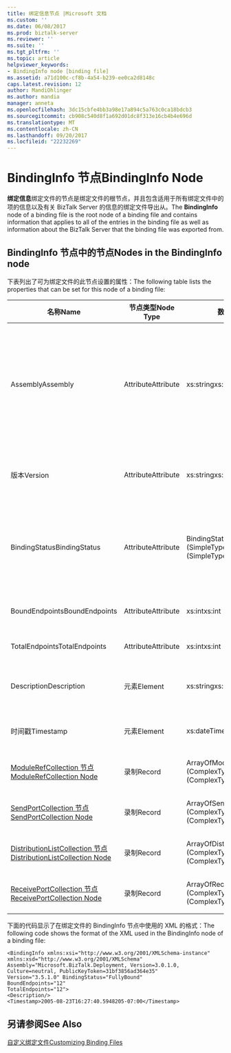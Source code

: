 ```yaml
---
title: 绑定信息节点 |Microsoft 文档
ms.custom: ''
ms.date: 06/08/2017
ms.prod: biztalk-server
ms.reviewer: ''
ms.suite: ''
ms.tgt_pltfrm: ''
ms.topic: article
helpviewer_keywords:
- BindingInfo node [binding file]
ms.assetid: a71d100c-cf8b-4a54-b239-ee0ca2d8148c
caps.latest.revision: 12
author: MandiOhlinger
ms.author: mandia
manager: anneta
ms.openlocfilehash: 3dc15cbfe4bb3a98e17a894c5a763c0ca18bdcb3
ms.sourcegitcommit: cb908c540d8f1a692d01dc8f313e16cb4b4e696d
ms.translationtype: MT
ms.contentlocale: zh-CN
ms.lasthandoff: 09/20/2017
ms.locfileid: "22232269"
---
```

# <a name="bindinginfo-node"></a><span data-ttu-id="c4989-102">BindingInfo 节点</span><span class="sxs-lookup"><span data-stu-id="c4989-102">BindingInfo Node</span></span>
<span data-ttu-id="c4989-103">**绑定信息**绑定文件的节点是绑定文件的根节点，并且包含适用于所有绑定文件中的项的信息以及有关 BizTalk Server 的信息的绑定文件导出从。</span><span class="sxs-lookup"><span data-stu-id="c4989-103">The **BindingInfo** node of a binding file is the root node of a binding file and contains information that applies to all of the entries in the binding file as well as information about the BizTalk Server that the binding file was exported from.</span></span>  
  
## <a name="nodes-in-the-bindinginfo-node"></a><span data-ttu-id="c4989-104">BindingInfo 节点中的节点</span><span class="sxs-lookup"><span data-stu-id="c4989-104">Nodes in the BindingInfo node</span></span>  
 <span data-ttu-id="c4989-105">下表列出了可为绑定文件的此节点设置的属性：</span><span class="sxs-lookup"><span data-stu-id="c4989-105">The following table lists the properties that can be set for this node of a binding file:</span></span>  
  
|<span data-ttu-id="c4989-106">**名称**</span><span class="sxs-lookup"><span data-stu-id="c4989-106">**Name**</span></span>|<span data-ttu-id="c4989-107">**节点类型**</span><span class="sxs-lookup"><span data-stu-id="c4989-107">**Node Type**</span></span>|<span data-ttu-id="c4989-108">**数据类型**</span><span class="sxs-lookup"><span data-stu-id="c4989-108">**Data Type**</span></span>|<span data-ttu-id="c4989-109">**Description**</span><span class="sxs-lookup"><span data-stu-id="c4989-109">**Description**</span></span>|<span data-ttu-id="c4989-110">**限制**</span><span class="sxs-lookup"><span data-stu-id="c4989-110">**Restrictions**</span></span>|<span data-ttu-id="c4989-111">**注释**</span><span class="sxs-lookup"><span data-stu-id="c4989-111">**Comments**</span></span>|  
|--------------|-------------------|-------------------|---------------------|----------------------|------------------|  
|<span data-ttu-id="c4989-112">Assembly</span><span class="sxs-lookup"><span data-stu-id="c4989-112">Assembly</span></span>|<span data-ttu-id="c4989-113">Attribute</span><span class="sxs-lookup"><span data-stu-id="c4989-113">Attribute</span></span>|<span data-ttu-id="c4989-114">xs:string</span><span class="sxs-lookup"><span data-stu-id="c4989-114">xs:string</span></span>|<span data-ttu-id="c4989-115">指定创建绑定文件时 Microsoft.BizTalk.Deployment dll 使用的信息。</span><span class="sxs-lookup"><span data-stu-id="c4989-115">Specifies information for the Microsoft.BizTalk.Deployment dll used when creating the binding file.</span></span> <span data-ttu-id="c4989-116">包括此程序集的用逗号分隔的 Version、Culture 和 PublicKeyToken 属性。</span><span class="sxs-lookup"><span data-stu-id="c4989-116">Includes comma separated Version, Culture, and PublicKeyToken attributes for this assembly.</span></span>|<span data-ttu-id="c4989-117">必需</span><span class="sxs-lookup"><span data-stu-id="c4989-117">Required</span></span>|<span data-ttu-id="c4989-118">默认值： **"Microsoft.BizTalk.Deployment，Version = 3.0.1.0，区域性 = neutral，PublicKeyToken = 31bf3856ad364e35"**</span><span class="sxs-lookup"><span data-stu-id="c4989-118">Default value: **"Microsoft.BizTalk.Deployment, Version=3.0.1.0, Culture=neutral, PublicKeyToken=31bf3856ad364e35"**</span></span>|  
|<span data-ttu-id="c4989-119">版本</span><span class="sxs-lookup"><span data-stu-id="c4989-119">Version</span></span>|<span data-ttu-id="c4989-120">Attribute</span><span class="sxs-lookup"><span data-stu-id="c4989-120">Attribute</span></span>|<span data-ttu-id="c4989-121">xs:string</span><span class="sxs-lookup"><span data-stu-id="c4989-121">xs:string</span></span>|<span data-ttu-id="c4989-122">指定在其上生成绑定文件的 BizTalk Server 的版本。</span><span class="sxs-lookup"><span data-stu-id="c4989-122">Specifies the version of BizTalk Server that the binding file was generated on.</span></span>|<span data-ttu-id="c4989-123">必需</span><span class="sxs-lookup"><span data-stu-id="c4989-123">Required</span></span>|<span data-ttu-id="c4989-124">默认值： **3.5.1.0**</span><span class="sxs-lookup"><span data-stu-id="c4989-124">Default value: **3.5.1.0**</span></span>|  
|<span data-ttu-id="c4989-125">BindingStatus</span><span class="sxs-lookup"><span data-stu-id="c4989-125">BindingStatus</span></span>|<span data-ttu-id="c4989-126">Attribute</span><span class="sxs-lookup"><span data-stu-id="c4989-126">Attribute</span></span>|<span data-ttu-id="c4989-127">BindingState (SimpleType)</span><span class="sxs-lookup"><span data-stu-id="c4989-127">BindingState (SimpleType)</span></span>|<span data-ttu-id="c4989-128">指定与绑定文件一起导出的项目的绑定状态。</span><span class="sxs-lookup"><span data-stu-id="c4989-128">Specifies the binding status of the artifacts exported with the binding file.</span></span>|<span data-ttu-id="c4989-129">必需</span><span class="sxs-lookup"><span data-stu-id="c4989-129">Required</span></span>|<span data-ttu-id="c4989-130">默认值： 无</span><span class="sxs-lookup"><span data-stu-id="c4989-130">Default value: None</span></span><br /><br /> <span data-ttu-id="c4989-131">有效值：</span><span class="sxs-lookup"><span data-stu-id="c4989-131">Valid values:</span></span><br /><br /> <span data-ttu-id="c4989-132">-未知</span><span class="sxs-lookup"><span data-stu-id="c4989-132">-   Unknown</span></span><br /><span data-ttu-id="c4989-133">-NoBindings</span><span class="sxs-lookup"><span data-stu-id="c4989-133">-   NoBindings</span></span><br /><span data-ttu-id="c4989-134">-未绑定</span><span class="sxs-lookup"><span data-stu-id="c4989-134">-   Unbound</span></span><br /><span data-ttu-id="c4989-135">-PartiallyBound</span><span class="sxs-lookup"><span data-stu-id="c4989-135">-   PartiallyBound</span></span><br /><span data-ttu-id="c4989-136">-FullyBound</span><span class="sxs-lookup"><span data-stu-id="c4989-136">-   FullyBound</span></span>|  
|<span data-ttu-id="c4989-137">BoundEndpoints</span><span class="sxs-lookup"><span data-stu-id="c4989-137">BoundEndpoints</span></span>|<span data-ttu-id="c4989-138">Attribute</span><span class="sxs-lookup"><span data-stu-id="c4989-138">Attribute</span></span>|<span data-ttu-id="c4989-139">xs:int</span><span class="sxs-lookup"><span data-stu-id="c4989-139">xs:int</span></span>|<span data-ttu-id="c4989-140">指定绑定文件中绑定端点的数目。</span><span class="sxs-lookup"><span data-stu-id="c4989-140">Specifies the number of bound endpoints in the binding file.</span></span>|<span data-ttu-id="c4989-141">必需</span><span class="sxs-lookup"><span data-stu-id="c4989-141">Required</span></span>|<span data-ttu-id="c4989-142">默认值： **0**</span><span class="sxs-lookup"><span data-stu-id="c4989-142">Default value: **0**</span></span>|  
|<span data-ttu-id="c4989-143">TotalEndpoints</span><span class="sxs-lookup"><span data-stu-id="c4989-143">TotalEndpoints</span></span>|<span data-ttu-id="c4989-144">Attribute</span><span class="sxs-lookup"><span data-stu-id="c4989-144">Attribute</span></span>|<span data-ttu-id="c4989-145">xs:int</span><span class="sxs-lookup"><span data-stu-id="c4989-145">xs:int</span></span>|<span data-ttu-id="c4989-146">指定绑定文件中端点的总数。</span><span class="sxs-lookup"><span data-stu-id="c4989-146">Specifies the total number of endpoints in the binding file.</span></span>|<span data-ttu-id="c4989-147">必需</span><span class="sxs-lookup"><span data-stu-id="c4989-147">Required</span></span>|<span data-ttu-id="c4989-148">默认值： **0**</span><span class="sxs-lookup"><span data-stu-id="c4989-148">Default value: **0**</span></span>|  
|<span data-ttu-id="c4989-149">Description</span><span class="sxs-lookup"><span data-stu-id="c4989-149">Description</span></span>|<span data-ttu-id="c4989-150">元素</span><span class="sxs-lookup"><span data-stu-id="c4989-150">Element</span></span>|<span data-ttu-id="c4989-151">xs:string</span><span class="sxs-lookup"><span data-stu-id="c4989-151">xs:string</span></span>|<span data-ttu-id="c4989-152">指定绑定文件中 BindingInfo 部分的文本说明。</span><span class="sxs-lookup"><span data-stu-id="c4989-152">Specifies a text description of the BindingInfo section of the binding file.</span></span>|<span data-ttu-id="c4989-153">可选</span><span class="sxs-lookup"><span data-stu-id="c4989-153">Not required</span></span>|<span data-ttu-id="c4989-154">默认值：空</span><span class="sxs-lookup"><span data-stu-id="c4989-154">Default value: empty</span></span>|  
|<span data-ttu-id="c4989-155">时间戳</span><span class="sxs-lookup"><span data-stu-id="c4989-155">Timestamp</span></span>|<span data-ttu-id="c4989-156">元素</span><span class="sxs-lookup"><span data-stu-id="c4989-156">Element</span></span>|<span data-ttu-id="c4989-157">xs:dateTime</span><span class="sxs-lookup"><span data-stu-id="c4989-157">xs:dateTime</span></span>|<span data-ttu-id="c4989-158">指定导出绑定文件的时间。</span><span class="sxs-lookup"><span data-stu-id="c4989-158">Specifies when the binding file was exported.</span></span>|<span data-ttu-id="c4989-159">必需</span><span class="sxs-lookup"><span data-stu-id="c4989-159">Required</span></span>|<span data-ttu-id="c4989-160">默认值： 上的 BizTalk server 时的绑定文件导出时间。</span><span class="sxs-lookup"><span data-stu-id="c4989-160">Default value: Time on the BizTalk server when the binding file was exported.</span></span>|  
|[<span data-ttu-id="c4989-161">ModuleRefCollection 节点</span><span class="sxs-lookup"><span data-stu-id="c4989-161">ModuleRefCollection Node</span></span>](../core/modulerefcollection-node.md)|<span data-ttu-id="c4989-162">录制</span><span class="sxs-lookup"><span data-stu-id="c4989-162">Record</span></span>|<span data-ttu-id="c4989-163">ArrayOfModuleRef (ComplexType)</span><span class="sxs-lookup"><span data-stu-id="c4989-163">ArrayOfModuleRef (ComplexType)</span></span>|<span data-ttu-id="c4989-164">与绑定文件一起导出的 .NET 程序集的容器节点。</span><span class="sxs-lookup"><span data-stu-id="c4989-164">Container node for the .NET assemblies exported with the binding file.</span></span>|<span data-ttu-id="c4989-165">可选</span><span class="sxs-lookup"><span data-stu-id="c4989-165">Not required</span></span>|<span data-ttu-id="c4989-166">默认值：无</span><span class="sxs-lookup"><span data-stu-id="c4989-166">Default value: none</span></span>|  
|[<span data-ttu-id="c4989-167">SendPortCollection 节点</span><span class="sxs-lookup"><span data-stu-id="c4989-167">SendPortCollection Node</span></span>](../core/sendportcollection-node.md)|<span data-ttu-id="c4989-168">录制</span><span class="sxs-lookup"><span data-stu-id="c4989-168">Record</span></span>|<span data-ttu-id="c4989-169">ArrayOfSendPort (ComplexType)</span><span class="sxs-lookup"><span data-stu-id="c4989-169">ArrayOfSendPort (ComplexType)</span></span>|<span data-ttu-id="c4989-170">与绑定文件一起导出的发送端口的容器节点。</span><span class="sxs-lookup"><span data-stu-id="c4989-170">Container node for the send ports exported with the binding file.</span></span>|<span data-ttu-id="c4989-171">可选</span><span class="sxs-lookup"><span data-stu-id="c4989-171">Not required</span></span>|<span data-ttu-id="c4989-172">默认值：无</span><span class="sxs-lookup"><span data-stu-id="c4989-172">Default value: none</span></span>|  
|[<span data-ttu-id="c4989-173">DistributionListCollection 节点</span><span class="sxs-lookup"><span data-stu-id="c4989-173">DistributionListCollection Node</span></span>](../core/distributionlistcollection-node.md)|<span data-ttu-id="c4989-174">录制</span><span class="sxs-lookup"><span data-stu-id="c4989-174">Record</span></span>|<span data-ttu-id="c4989-175">ArrayOfDistributionList (ComplexType)</span><span class="sxs-lookup"><span data-stu-id="c4989-175">ArrayOfDistributionList (ComplexType)</span></span>|<span data-ttu-id="c4989-176">与绑定文件一起导出的分发列表的容器节点。</span><span class="sxs-lookup"><span data-stu-id="c4989-176">Container node for the distribution lists exported with the binding file.</span></span>|<span data-ttu-id="c4989-177">可选</span><span class="sxs-lookup"><span data-stu-id="c4989-177">Not required</span></span>|<span data-ttu-id="c4989-178">默认值：无</span><span class="sxs-lookup"><span data-stu-id="c4989-178">Default value: none</span></span>|  
|[<span data-ttu-id="c4989-179">ReceivePortCollection 节点</span><span class="sxs-lookup"><span data-stu-id="c4989-179">ReceivePortCollection Node</span></span>](../core/receiveportcollection-node.md)|<span data-ttu-id="c4989-180">录制</span><span class="sxs-lookup"><span data-stu-id="c4989-180">Record</span></span>|<span data-ttu-id="c4989-181">ArrayOfReceivePort (ComplexType)</span><span class="sxs-lookup"><span data-stu-id="c4989-181">ArrayOfReceivePort (ComplexType)</span></span>|<span data-ttu-id="c4989-182">与绑定文件一起导出的接收端口的容器节点。</span><span class="sxs-lookup"><span data-stu-id="c4989-182">Container node for the receive ports exported with the binding file.</span></span>|<span data-ttu-id="c4989-183">可选</span><span class="sxs-lookup"><span data-stu-id="c4989-183">Not required</span></span>|<span data-ttu-id="c4989-184">默认值：无</span><span class="sxs-lookup"><span data-stu-id="c4989-184">Default value: none</span></span>|  
  
 <span data-ttu-id="c4989-185">下面的代码显示了在绑定文件的 BindingInfo  节点中使用的 XML 的格式：</span><span class="sxs-lookup"><span data-stu-id="c4989-185">The following code shows the format of the XML used in the BindingInfo node of a binding file:</span></span>  
  
```  
<BindingInfo xmlns:xsi="http://www.w3.org/2001/XMLSchema-instance" xmlns:xsd="http://www.w3.org/2001/XMLSchema"   
Assembly="Microsoft.BizTalk.Deployment, Version=3.0.1.0, Culture=neutral, PublicKeyToken=31bf3856ad364e35"   
Version="3.5.1.0" BindingStatus="FullyBound"   
BoundEndpoints="12"   
TotalEndpoints="12">  
<Description/>  
<Timestamp>2005-08-23T16:27:40.5948205-07:00</Timestamp>  
```  
  
## <a name="see-also"></a><span data-ttu-id="c4989-186">另请参阅</span><span class="sxs-lookup"><span data-stu-id="c4989-186">See Also</span></span>  
 [<span data-ttu-id="c4989-187">自定义绑定文件</span><span class="sxs-lookup"><span data-stu-id="c4989-187">Customizing Binding Files</span></span>](../core/customizing-binding-files.md)